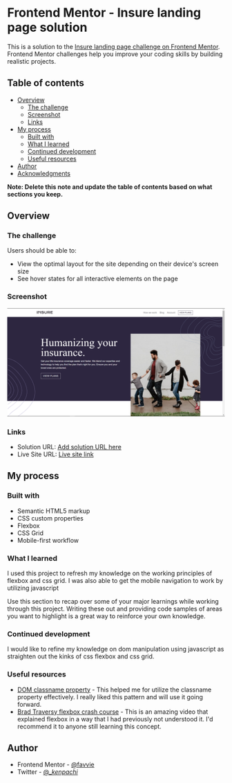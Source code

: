 # Frontend Mentor - Insure landing page solution

This is a solution to the
[Insure landing page challenge on Frontend Mentor](https://www.frontendmentor.io/challenges/insure-landing-page-uTU68JV8).
Frontend Mentor challenges help you improve your coding skills by building
realistic projects.

## Table of contents

- [Overview](#overview)
  - [The challenge](#the-challenge)
  - [Screenshot](#screenshot)
  - [Links](#links)
- [My process](#my-process)
  - [Built with](#built-with)
  - [What I learned](#what-i-learned)
  - [Continued development](#continued-development)
  - [Useful resources](#useful-resources)
- [Author](#author)
- [Acknowledgments](#acknowledgments)

**Note: Delete this note and update the table of contents based on what sections
you keep.**

## Overview

### The challenge

Users should be able to:

- View the optimal layout for the site depending on their device's screen size
- See hover states for all interactive elements on the page

### Screenshot

![](/images/screenshot.jpg)

### Links

- Solution URL: [Add solution URL here](https://your-solution-url.com)
- Live Site URL: [Live site link](https://insure-landing-page-favvie.netlify.app/)

## My process

### Built with

- Semantic HTML5 markup
- CSS custom properties
- Flexbox
- CSS Grid
- Mobile-first workflow

### What I learned

I used this project to refresh my knowledge on the working principles of flexbox
and css grid. I was also able to get the mobile navigation to work by utilizing
javascript

Use this section to recap over some of your major learnings while working
through this project. Writing these out and providing code samples of areas you
want to highlight is a great way to reinforce your own knowledge.

### Continued development

I would like to refine my knowledge on dom manipulation using javascript as
straighten out the kinks of css flexbox and css grid.

### Useful resources

- [DOM classname property](https://www.w3schools.com/jsref/prop_html_classname.asp) -
  This helped me for utilize the classname property effectively. I really liked
  this pattern and will use it going forward.
- [Brad Traversy flexbox crash course](https://www.youtube.com/watch?v=3YW65K6LcIA) -
  This is an amazing video that explained flexbox in a way that I had previously
  not understood it. I'd recommend it to anyone still learning this concept.

## Author

- Frontend Mentor - [@favvie](https://www.frontendmentor.io/profile/favvie)
- Twitter - [@\__kenpachi_](https://www.twitter.com/__kenpachi_)
